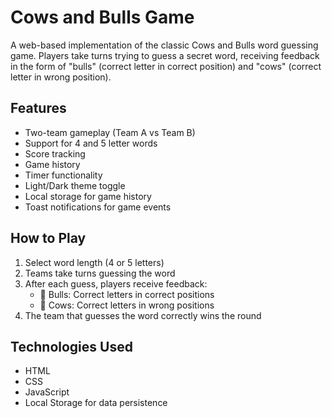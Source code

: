 # Cows and Bulls Game

A web-based implementation of the classic Cows and Bulls word guessing game. Players take turns trying to guess a secret word, receiving feedback in the form of "bulls" (correct letter in correct position) and "cows" (correct letter in wrong position).

## Features

- Two-team gameplay (Team A vs Team B)
- Support for 4 and 5 letter words
- Score tracking
- Game history
- Timer functionality
- Light/Dark theme toggle
- Local storage for game history
- Toast notifications for game events

## How to Play

1. Select word length (4 or 5 letters)
2. Teams take turns guessing the word
3. After each guess, players receive feedback:
   - 🐂 Bulls: Correct letters in correct positions
   - 🐄 Cows: Correct letters in wrong positions
4. The team that guesses the word correctly wins the round

## Technologies Used

- HTML
- CSS
- JavaScript
- Local Storage for data persistence
